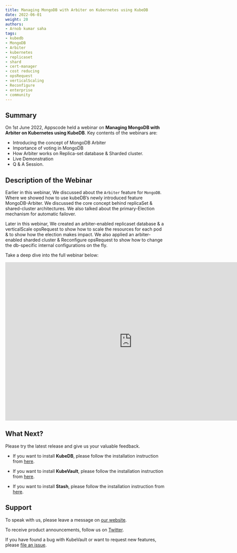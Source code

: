 ```yaml
---
title: Managing MongoDB with Arbiter on Kubernetes using KubeDB
date: 2022-06-01
weight: 20
authors:
- Arnob kumar saha
tags:
- kubedb
- MongoDB
- Arbiter
- kubernetes
- replicaset
- shard
- cert-manager
- cost reducing
- opsRequest
- verticalScaling
- Reconfigure
- enterprise
- community
---
```


## Summary

On 1st June 2022, Appscode held a webinar on **Managing MongoDB with Arbiter on Kubernetes using KubeDB**. Key contents of the webinars are:
- Introducing the concept of MongoDB Arbiter
- Importance of voting in MongoDB
- How Arbiter works on Replica-set database & Sharded cluster.
- Live Demonstration
- Q & A Session.



## Description of the Webinar

Earlier in this webinar, We discussed about the `Arbiter` feature for `MongoDB`. Where we showed how to use kubeDB’s newly introduced feature MongoDB-Arbiter. 
We discussed the core concept behind replicaSet & shared-cluster architectures. We also talked about the primary-Election mechanism for automatic failover.


Later in this webinar, We created an arbiter-enabled replicaset database & a verticalScale opsRequest to show how to scale the resources for each pod & to show how the election makes impact.
We also applied an arbiter-enabled sharded cluster & Reconfigure opsRequest to show how to change the db-specific internal configurations on the fly.



Take a deep dive into the full webinar below:

<iframe width="800" height="500" src="https://www.youtube.com/embed/XOqR5GJ2mM4" title="YouTube video player" frameborder="0" allow="accelerometer; autoplay; clipboard-write; encrypted-media; gyroscope; picture-in-picture" allowfullscreen></iframe>

## What Next?

Please try the latest release and give us your valuable feedback.

* If you want to install **KubeDB**, please follow the installation instruction from [here](https://kubedb.com/docs/v2021.12.21/welcome/).

* If you want to install **KubeVault**, please follow the installation instruction from [here](https://kubevault.com/docs/v2022.01.11/setup/).

* If you want to install **Stash**, please follow the installation instruction from [here](https://stash.run/docs/v2021.11.24/setup/).



## Support

To speak with us, please leave a message on [our website](https://appscode.com/contact/).

To receive product announcements, follow us on [Twitter](https://twitter.com/KubeVault).

If you have found a bug with KubeVault or want to request new features, please [file an issue](https://github.com/kubevault/project/issues/new).
